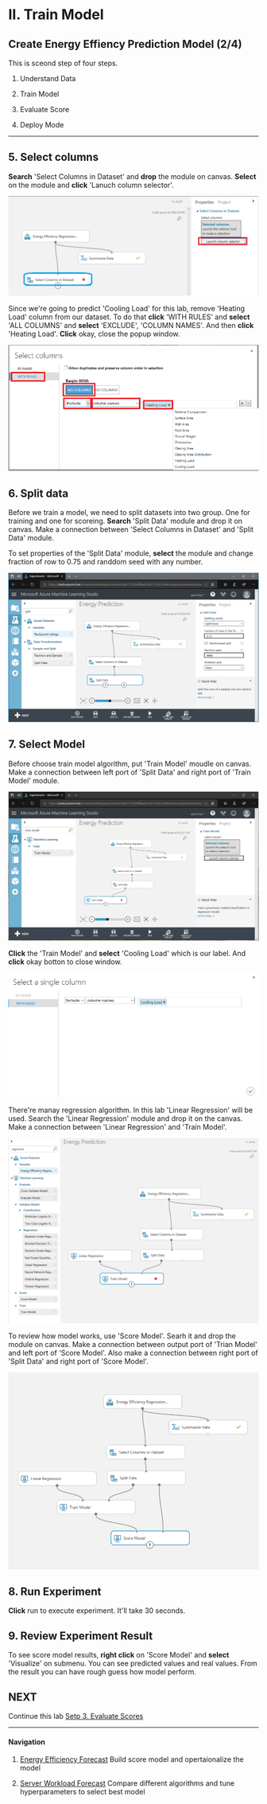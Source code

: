 # II. Train Model

## Create Energy Effiency Prediction Model (2/4)

This is sceond step of four steps.

1. Understand Data

1. Train Model

1. Evaluate Score

1. Deploy Mode 

***

## 5. Select columns

__Search__ 'Select Columns in Dataset' and __drop__ the module on canvas. __Select__ on the module and __click__ 'Lanuch column selector'.

![Train Model](../images/15.png)

Since we're going to predict 'Cooling Load' for this lab, remove 'Heating Load' column from our dataset. To do that __click__ 'WITH RULES' and __select__ 'ALL COLUMNS' and __select__ 'EXCLUDE', 'COLUMN NAMES'. And then __click__ 'Heating Load'. __Click__ okay, close the popup window.

![Train Model](../images/16.png)

## 6. Split data

Before we train a model, we need to split datasets into two group. One for training and one for scoreing. __Search__ 'Split Data' module and drop it on canvas. Make a connection between 'Select Columns in Dataset' and 'Split Data' module. 

To set properties of the 'Split Data' module,  __select__ the module and change fraction of row to 0.75 and randdom seed with any number.

![Train Model](../images/17.png)

## 7. Select Model

Before choose train model algorithm, put 'Train Model' moudle on canvas. Make a connection between left port of 'Split Data' and right port of 'Train Model' module.

![Train Model](../images/18.png)

__Click__ the 'Train Model' and __select__ 'Cooling Load' which is our label. And __click__ okay botton to close window.

![Train Model](../images/20.png)

There're manay regression algorithm. In this lab 'Linear Regression' will be used. Search the 'Linear Regression' module and drop it on the canvas. Make a connection between 'Linear Regression' and 'Train Model'.

![Train Model](../images/19.png)

To review how model works, use 'Score Model'. Searh it and drop the module on canvas. Make a connection between output port of 'Trian Model' and left port of 'Score Model'. Also make a connection between right port of 'Split Data' and right port of 'Score Model'.

![Train Model](../images/21.png)

## 8. Run Experiment

__Click__ run to execute experiment. It'll take 30 seconds.

## 9. Review Experiment Result

To see score model results, __right click__ on 'Score Model' and __select__ 'Visualize' on submenu. You can see predicted values and real values. From the result you can have rough guess how model perform.

## NEXT
Continue this lab [Setp 3. Evaluate Scores](./02.03.EvaluateModel.md)

--- 

#### Navigation

1. <a href="https://github.com/xlegend1024/az-mlstudio-hol/blob/master/EnergyEfficiency/02.01.EnergyEfficiency.md" target="_blank">Energy Efficiency Forecast</a>
Build score model and opertaionalize the model

1. <a href="https://github.com/xlegend1024/az-mlstudio-hol/blob/master/ServerWorkloadForecast/03.01.ServerWorkLoadForecast.md" target="_blank">Server Workload Forecast</a>
Compare different algorithms and tune hyperparameters to select best model 